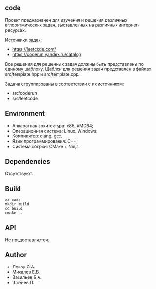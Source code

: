 ## code

Проект предназначен для изучения и решения различных аглоритмических задач, выставленных на различных интернет-ресурсах. 

Источники задач:
- https://leetcode.com/
- https://coderun.yandex.ru/catalog

Все решения для решенных задач должны быть представлены по единому шаблону.
Шаблон для решения задач представлен в файлах src/template.hpp и src/template.cpp.

Задачи сгруппированы в соответствии с их источником:
- src/coderun
- src/leetcode

## Environment
- Аппаратная архитектура: x86, AMD64;
- Операционная система: Linux, Windows;
- Компилятор: clang, gcc.
- Язык программирования: C++;
- Система сборки: CMake + Ninja.

## Dependencies
Отсутствуют.

## Build
```
cd code
mkdir build
cd build
cmake ..
```

## API
Не предоставляется.

## Author
- Ленву С.А.
- Михалев Е.В.
- Васильев Б.А.
- Шкенев П.